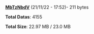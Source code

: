 [**MbTzNbdV**](/data/MbTzNbdV.txt) (21/11/22 - 17:52)- 211 bytes

**Total Datas**: 4155

**Total Size**: 22.97 MB / 23.0 MB